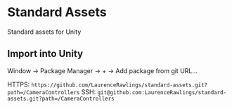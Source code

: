# Standard Assets

Standard assets for Unity

## Import into Unity

Window -> Package Manager -> + -> Add package from git URL...

HTTPS: `https://github.com/LaurenceRawlings/standard-assets.git?path=/CameraControllers`
SSH: `git@github.com:LaurenceRawlings/standard-assets.git?path=/CameraControllers`
